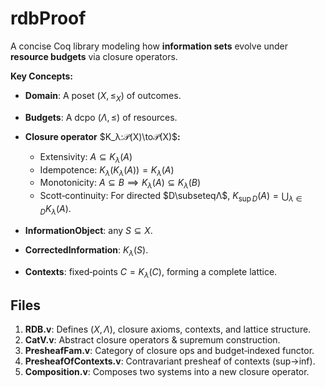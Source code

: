 # rdbProof

A concise Coq library modeling how **information sets** evolve under **resource budgets** via closure operators.

**Key Concepts:**

* **Domain**: A poset $(X,\le_X)$ of outcomes.

* **Budgets**: A dcpo $(Λ,\le)$ of resources.

* **Closure operator** $K_λ:𝒫(X)\to𝒫(X)$**:**

  * Extensivity: $A\subseteq K_λ(A)$
  * Idempotence: $K_λ(K_λ(A))=K_λ(A)$
  * Monotonicity: $A\subseteq B\implies K_λ(A)\subseteq K_λ(B)$
  * Scott‑continuity: For directed $D\subseteqΛ$,
    $K_{\sup D}(A)=\bigcup_{λ∈D}K_λ(A).$

* **InformationObject**: any $S⊆X$.

* **CorrectedInformation**: $K_λ(S)$.

* **Contexts**: fixed‑points $C=K_λ(C)$, forming a complete lattice.

## Files

1. **RDB.v**: Defines $(X,Λ)$, closure axioms, contexts, and lattice structure.
2. **CatV.v**: Abstract closure operators & supremum construction.
3. **PresheafFam.v**: Category of closure ops and budget‑indexed functor.
4. **PresheafOfContexts.v**: Contravariant presheaf of contexts (sup→inf).
5. **Composition.v**: Composes two systems into a new closure operator.
